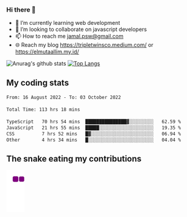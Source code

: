 ### Hi there 👋

<!--
**padepokanpenguin/padepokanpenguin** is a ✨ _special_ ✨ repository because its `README.md` (this file) appears on your GitHub profile.
-->

- 🌱 I’m currently learning  web development
- 👯 I’m looking to collaborate on javascript developers
- 📫 How to reach me jamal.psw@gmail.com
- 🌐 Reach my blog https://tripletwinsco.medium.com/ or https://elmutaallim.my.id/

![Anurag's github stats](https://github-readme-stats.vercel.app/api?username=padepokanpenguin&count_private=true&disable_animations=false&show_icons=true&theme=default)
[![Top Langs](https://github-readme-stats.vercel.app/api/top-langs/?username=padepokanpenguin&theme=default&layout=compact)](https://github.com/padepokanpenguin)

## My coding stats

<!--START_SECTION:waka-->

```text
From: 16 August 2022 - To: 03 October 2022

Total Time: 113 hrs 18 mins

TypeScript   70 hrs 54 mins  ███████████████▓░░░░░░░░░   62.59 %
JavaScript   21 hrs 55 mins  █████░░░░░░░░░░░░░░░░░░░░   19.35 %
CSS          7 hrs 52 mins   █▓░░░░░░░░░░░░░░░░░░░░░░░   06.94 %
Other        4 hrs 34 mins   █░░░░░░░░░░░░░░░░░░░░░░░░   04.04 %
```

<!--END_SECTION:waka-->


## The snake eating my contributions
![snake gif](https://github.com/padepokanpenguin/padepokanpenguin/blob/output/github-contribution-grid-snake.gif)
